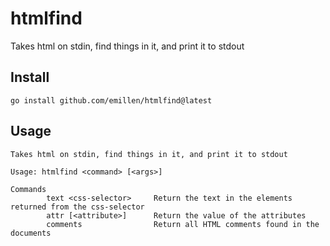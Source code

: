 # htmlfind

Takes html on stdin, find things in it, and print it to stdout

## Install
```
go install github.com/emillen/htmlfind@latest
```

## Usage
```
Takes html on stdin, find things in it, and print it to stdout

Usage: htmlfind <command> [<args>]

Commands
        text <css-selector>     Return the text in the elements returned from the css-selector
        attr [<attribute>]      Return the value of the attributes
        comments                Return all HTML comments found in the documents
```
